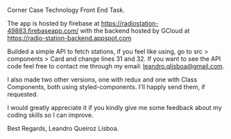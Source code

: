 Corner Case Technology Front End Task.

The app is hosted by firebase at https://radiostation-49883.firebaseapp.com/ with the backend hosted by GCloud at https://radio-station-backend.appspot.com

Builded a simple API to fetch stations, if you feel like using, go to src > components > Card and change lines 31 and 32.
If you want to see the API code feel free to contact me through my email: leandro.qlisboa@gmail.com.

I also made two other versions, one with redux and one with Class Components, both using styled-components. I'll happly send them, if requested.

I would greatly appreciate it if you kindly give me some feedback about my coding skills so I can improve.

Best Regards,
Leandro Queiroz Lisboa.